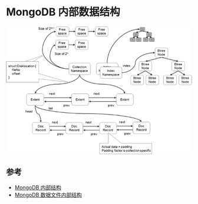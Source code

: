 # MongoDB 内部数据结构

![内部数据结构](.images/structure.png)

## 参考

* [MongoDB 内部结构](http://www.cnblogs.com/zabery/archive/2012/07/09/mongodb-nei-bu-jie-gou.html)
* [MongoDB 数据文件内部结构](https://www.open-open.com/news/view/8ec1c0)
